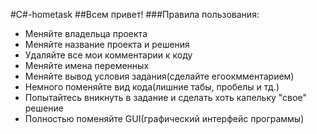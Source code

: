 #C#-hometask
##Всем привет! 
###Правила пользования: 
- Меняйте владельца проекта
- Меняйте название проекта и решения
- Удаляйте все мои комментарии к коду
- Меняйте имена переменных
- Меняйте вывод условия задания(сделайте егоокмментарием)
- Немного поменяйте вид кода(лишние табы, пробелы и тд.)
- Попытайтесь вникнуть в задание и сделать хоть капельку "свое" решение
- Полностью поменяйте GUI(графический интерфейс программы)
